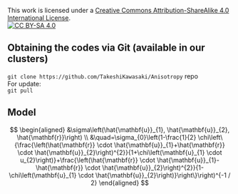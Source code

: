 This work is licensed under a
[Creative Commons Attribution-ShareAlike 4.0 International License][cc-by-sa].<br>
[![CC BY-SA 4.0][cc-by-sa-image]][cc-by-sa]

[cc-by-sa]: http://creativecommons.org/licenses/by-sa/4.0/
[cc-by-sa-image]: https://licensebuttons.net/l/by-sa/4.0/88x31.png
[cc-by-sa-shield]: https://img.shields.io/badge/License-CC%20BY--SA%204.0-lightgrey.svg

## Obtaining the codes via Git (available in our clusters) <br>
 `git clone https://github.com/TakeshiKawasaki/Anisotropy` repo <br>
 For update:<br>
 `git pull` 
 
## Model <br>
$$
\begin{aligned}
&\sigma\left(\hat{\mathbf{u}}_{1}, \hat{\mathbf{u}}_{2}, \hat{\mathbf{r}}\right) \\
&\quad=\sigma_{0}\left(1-\frac{1}{2} \chi\left\{\frac{\left(\hat{\mathbf{r}} \cdot \hat{\mathbf{u}}_{1}+\hat{\mathbf{r}} \cdot \hat{\mathbf{u}}_{2}\right)^{2}}{1+\chi\left(\mathbf{u}_{1} \cdot u_{2}\right)}+\frac{\left(\hat{\mathbf{r}} \cdot \hat{\mathbf{u}}_{1}-\hat{\mathbf{r}} \cdot \hat{\mathbf{u}}_{2}\right)^{2}}{1-\chi\left(\mathbf{u}_{1} \cdot \hat{\mathbf{u}}_{2}\right)}\right\}\right)^{-1 / 2}
\end{aligned}
$$
